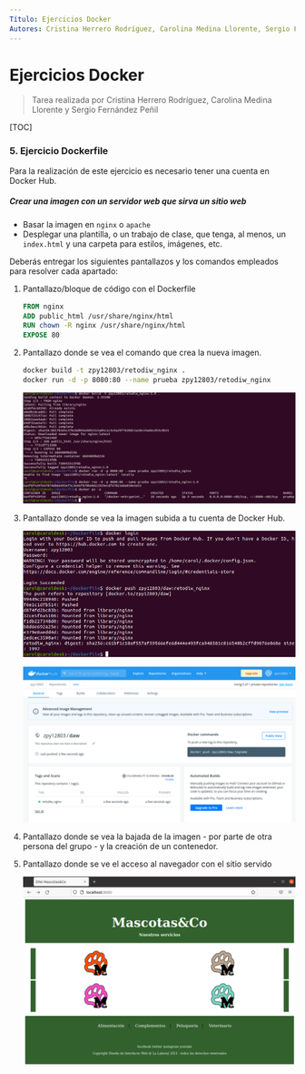 ```yaml
---
Título: Ejercicios Docker
Autores: Cristina Herrero Rodríguez, Carolina Medina Llorente, Sergio Fernández Peñil
---
```


# Ejercicios Docker

> Tarea realizada por Cristina Herrero Rodríguez, Carolina Medina Llorente y Sergio Fernández Peñil

[TOC]





### 5. Ejercicio Dockerfile

Para la realización de este ejercicio es necesario tener una cuenta en Docker Hub.

##### Crear una imagen con un servidor web que sirva un sitio web

- Basar la imagen en `nginx` o `apache` 
- Desplegar una plantilla, o un trabajo de clase, que tenga, al menos, un `index.html` y una carpeta para estilos, imágenes, etc. 

Deberás entregar los siguientes pantallazos y los comandos empleados para resolver cada apartado: 

1. Pantallazo/bloque de código con el Dockerfile 

   ```dockerfile
   FROM nginx
   ADD public_html /usr/share/nginx/html
   RUN chown -R nginx /usr/share/nginx/html
   EXPOSE 80
   ```

2. Pantallazo donde se vea el comando que crea la nueva imagen. 

   ```bash
   docker build -t zpy12803/retodiw_nginx .
   docker run -d -p 8080:80 --name prueba zpy12803/retodiw_nginx
   ```

   ![IMAGE-~2](Ejercicio%20Dockerfile.assets/IMAGE-2.PNG)

3. Pantallazo donde se vea la imagen subida a tu cuenta de Docker Hub. 

   ![IMAGE-~3](Ejercicio%20Dockerfile.assets/IMAGE-3.PNG)

   ![IMAGE-~4](Ejercicio%20Dockerfile.assets/IMAGE-4.PNG)

4. Pantallazo donde se vea la bajada de la imagen - por parte de otra persona del grupo - y la creación de un contenedor. 

   

5. Pantallazo donde se ve el acceso al navegador con el sitio servido

   ![IMAGE-~1](Ejercicio%20Dockerfile.assets/IMAGE-1.PNG)

